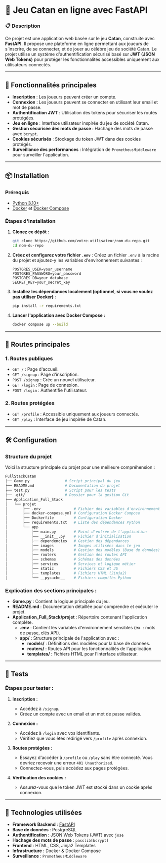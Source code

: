 # 🎲 Jeu Catan en ligne avec FastAPI

### 📋 Description
Ce projet est une application web basée sur le jeu **Catan**, construite avec **FastAPI**. Il propose une plateforme en ligne permettant aux joueurs de s'inscrire, de se connecter, et de jouer au célèbre jeu de société Catan. Le projet utilise un système d'authentification sécurisé basé sur **JWT (JSON Web Tokens)** pour protéger les fonctionnalités accessibles uniquement aux utilisateurs connectés.

---

## 📂 Fonctionnalités principales

- **Inscription** : Les joueurs peuvent créer un compte.
- **Connexion** : Les joueurs peuvent se connecter en utilisant leur email et mot de passe.
- **Authentification JWT** : Utilisation des tokens pour sécuriser les routes protégées.
- **Jeu en ligne** : Interface utilisateur inspirée du jeu de société Catan.
- **Gestion sécurisée des mots de passe** : Hachage des mots de passe avec `bcrypt`.
- **Cookies sécurisés** : Stockage du token JWT dans des cookies protégés.
- **Surveillance des performances** : Intégration de `PrometheusMiddleware` pour surveiller l'application.

---

## 📦 Installation

### Prérequis

- [Python 3.10+](https://www.python.org/downloads/)
- [Docker](https://www.docker.com/) et [Docker Compose](https://docs.docker.com/compose/)

### Étapes d'installation

1. **Clonez ce dépôt :**
   ```bash
   git clone https://github.com/votre-utilisateur/nom-du-repo.git
   cd nom-du-repo

2. **Créez et configurez votre fichier `.env` :**
   Créez un fichier `.env` à la racine du projet et ajoutez-y les variables d'environnement suivantes :
   ```env
   POSTGRES_USER=your_username
   POSTGRES_PASSWORD=your_password
   POSTGRES_DB=your_database
   SECRET_KEY=your_secret_key

3. **Installez les dépendances localement (optionnel, si vous ne voulez pas utiliser Docker) :**
   ```bash
   pip install -r requirements.txt

4. **Lancer l'application avec Docker Compose :**
   ```bash
   docker compose up --build

  ---

## 🔑 Routes principales

### 1. **Routes publiques**
- `GET /` : Page d'accueil.
- `GET /signup` : Page d'inscription.
- `POST /signup` : Crée un nouvel utilisateur.
- `GET /login` : Page de connexion.
- `POST /login` : Authentifie l'utilisateur.

### 2. **Routes protégées**
- `GET /profile` : Accessible uniquement aux joueurs connectés.
- `GET /play` : Interface de jeu inspirée de Catan.

---

## 🛠️ Configuration

### Structure du projet

Voici la structure principale du projet pour une meilleure compréhension :

```bash
FullStackCatan
├── Game.py                # Script principal du jeu
├── README.md              # Documentation du projet
├── test.py                # Script pour les tests
├── .git/                  # Dossier pour la gestion Git
├── Application_Full_Stack
│   └── projet
│       ├── .env               # Fichier des variables d'environnement
│       ├── docker-compose.yml # Configuration Docker Compose
│       ├── Dockerfile         # Configuration Docker
│       ├── requirements.txt   # Liste des dépendances Python
│       └── app
│           ├── main.py        # Point d'entrée de l'application
│           ├── __init__.py    # Fichier d'initialisation
│           ├── dependencies   # Gestion des dépendances
│           ├── images         # Images utilisées dans le jeu
│           ├── models         # Gestion des modèles (Base de données)
│           ├── routers        # Gestion des routes API
│           ├── schemas        # Schémas des données
│           ├── services       # Services et logique métier
│           ├── static         # Fichiers CSS et JS
│           ├── templates      # Fichiers HTML (Jinja2)
│           └── __pycache__    # Fichiers compilés Python
```
### Explication des sections principales :

- **Game.py** : Contient la logique principale du jeu.
- **README.md** : Documentation détaillée pour comprendre et exécuter le projet.
- **Application_Full_Stack/projet** : Répertoire contenant l'application complète.
  - **.env** : Contient les variables d'environnement sensibles (ex. : mots de passe, clés API).
  - **app/** : Structure principale de l'application avec :
    - **models/** : Définitions des modèles pour la base de données.
    - **routers/** : Routes API pour les fonctionnalités de l'application.
    - **templates/** : Fichiers HTML pour l'interface utilisateur.

---

## 🧪 Tests

### Étapes pour tester :

1. **Inscription :**
   - Accédez à `/signup`.
   - Créez un compte avec un email et un mot de passe valides.

2. **Connexion :**
   - Accédez à `/login` avec vos identifiants.
   - Vérifiez que vous êtes redirigé vers `/profile` après connexion.

3. **Routes protégées :**
   - Essayez d'accéder à `/profile` ou `/play` sans être connecté. Vous devriez recevoir une erreur `401 Unauthorized`.
   - Connectez-vous, puis accédez aux pages protégées.

4. **Vérification des cookies :**
   - Assurez-vous que le token JWT est stocké dans un cookie après connexion.

---

## 📖 Technologies utilisées

- **Framework Backend** : [FastAPI](https://fastapi.tiangolo.com/)
- **Base de données** : PostgreSQL
- **Authentification** : JSON Web Tokens (JWT) avec `jose`
- **Hachage des mots de passe** : `passlib[bcrypt]`
- **Frontend** : HTML, CSS, Jinja2 Templates
- **Infrastructure** : Docker & Docker Compose
- **Surveillance** : `PrometheusMiddleware`
